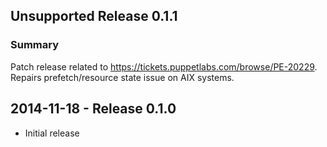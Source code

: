 ## Unsupported Release 0.1.1
### Summary
Patch release related to https://tickets.puppetlabs.com/browse/PE-20229. Repairs prefetch/resource state issue on AIX systems.

## 2014-11-18 - Release 0.1.0

- Initial release
